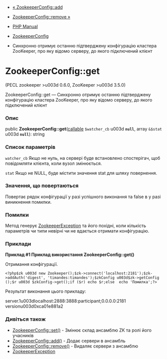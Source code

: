 - [« ZookeeperConfig::add](zookeeperconfig.add.md)
- [ZookeeperConfig::remove »](zookeeperconfig.remove.md)

- [PHP Manual](index.md)
- [ZookeeperConfig](class.zookeeperconfig.md)
- Синхронно отримує останню підтверджену конфігурацію кластера
ZooKeeper, про яку відомо серверу, до якого підключений клієнт

# ZookeeperConfig::get

(PECL zookeeper \>u003d 0.6.0, ZooKeeper \>u003d 3.5.0)

ZookeeperConfig::get — Синхронно отримує останню підтверджену
конфігурацію кластера ZooKeeper, про яку відомо серверу, до якого
підключений клієнт

### Опис

public **ZookeeperConfig::get**([callable](language.types.callable.md)
`$watcher_cb` u003d **`null`**, array `&$stat` u003d **`null`**): string

### Список параметрів

`watcher_cb`
Якщо не нуль, на сервері буде встановлено спостерігач, щоб повідомляти
клієнта, коли вузол змінюється.

`stat`
Якщо не NULL, буде містити значення stat для шляху повернення.

### Значення, що повертаються

Повертає рядок конфігурації у разі успішного виконання та false в
у разі виникнення помилки.

### Помилки

Метод генерує [ZookeeperException](class.zookeeperexception.md) та
його похідні, коли кількість параметрів чи типи невірні чи не
вдається отримати конфігурацію.

### Приклади

**Приклад #1 Приклад використання **ZookeeperConfig::get()****

Отримання конфігурації.

` <?php$zk u003d new Zookeeper();$zk->connect('localhost:2181');$zk->addAuth('digest', 'timandes:timandes');$zkConfig u003d$zk->getConfig ();$r u003d $zkConfig->get();if ($r) echo $r;else  echo 'Помилка';?> `

Результат виконання цього прикладу:

server.1u003dlocalhost:2888:3888:participant;0.0.0.0:2181
versionu003d0xca01e881a2

### Дивіться також

- [ZookeeperConfig::set()](zookeeperconfig.set.md) - Змінює склад
ансамблю ZK та ролі його учасників
- [ZookeeperConfig::add()](zookeeperconfig.add.md) - Додає
сервери в ансамбль
- [ZookeeperConfig::remove()](zookeeperconfig.remove.md) - Видаляє
сервери з ансамблю
- [ZookeeperException](class.zookeeperexception.md)
